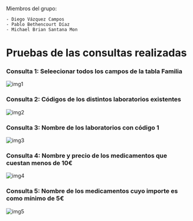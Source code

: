 Miembros del grupo:
```
- Diego Vázquez Campos
- Pablo Bethencourt Díaz
- Michael Brian Santana Mon
```

# Pruebas de las consultas realizadas

### Consulta 1: Seleecionar todos los campos de la tabla Familia
![img1](https://user-images.githubusercontent.com/32529688/69653607-662d2080-106b-11ea-893f-6752eb49c213.png)

### Consulta 2: Códigos de los distintos laboratorios existentes
![img2](https://user-images.githubusercontent.com/32529688/69653118-99bb7b00-106a-11ea-947a-39765657ea32.png)

### Consulta 3: Nombre de los laboratorios con código 1
![img3](https://user-images.githubusercontent.com/32529688/69653684-7fce6800-106b-11ea-94ca-43eb485999d5.png)

### Consulta 4: Nombre y precio de los medicamentos que cuestan menos de 10€
![img4](https://user-images.githubusercontent.com/32529688/69655854-5a435d80-106f-11ea-8ee9-de43f2b3a6a8.png)

### Consulta 5: Nombre de los medicamentos cuyo importe es como mínimo de 5€
![img5](https://user-images.githubusercontent.com/32529688/69657247-ccb53d00-1071-11ea-96eb-99447726f82f.png)
